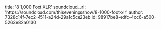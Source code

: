 title: '8 1,000 Foot XLR'
soundcloud_url: 'https://soundcloud.com/thiseveningsshow/8-1000-foot-xlr'
author: 7328c14f-7ec2-4511-a24d-29a1c5ce23eb
id: 98917be8-edfc-4cc6-a500-5263e82a0130

